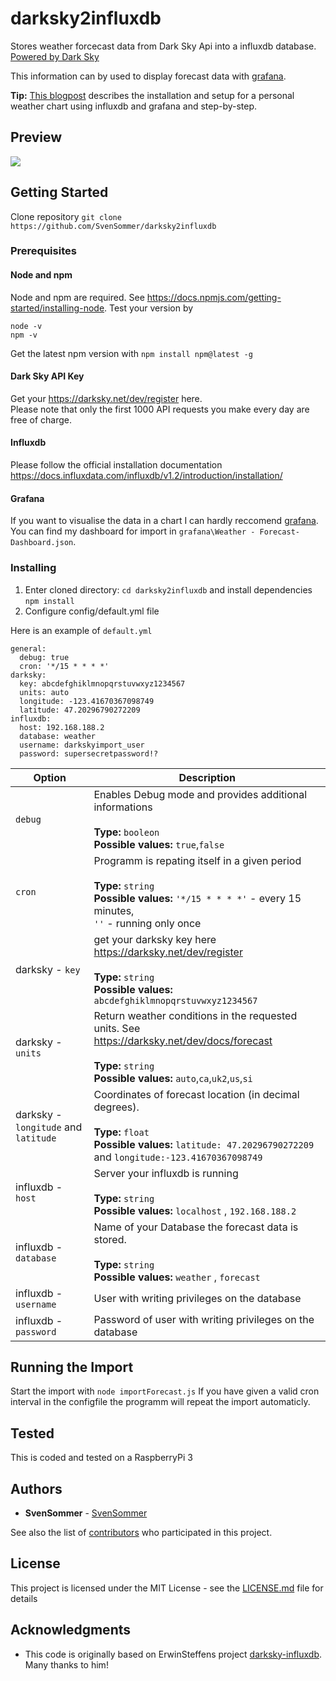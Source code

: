 # darksky2influxdb
Stores weather forcecast data from Dark Sky Api into a influxdb database.
<br>[Powered by Dark Sky](https://darksky.net/poweredby/)

This information can by used to display forecast data with [grafana](https://grafana.com/).

<b>Tip:</b> [This blogpost](http://www.robstechlog.com/2017/06/30/personal-weather-chart-module/) describes the installation and setup for a personal weather chart using influxdb and grafana and step-by-step.

## Preview

![](https://github.com/SvenSommer/darksky2influxdb/blob/master/forecast_preview.png?raw=true)


## Getting Started

Clone repository `git clone https://github.com/SvenSommer/darksky2influxdb`

### Prerequisites

#### Node and npm
Node and npm are required. See https://docs.npmjs.com/getting-started/installing-node.
Test your version by
```
node -v
npm -v
```
Get the latest npm version with `npm install npm@latest -g`

#### Dark Sky API Key

Get your https://darksky.net/dev/register here.
<br>Please note that only the first 1000 API requests you make every day are free of charge.

#### Influxdb
Please follow the official installation documentation https://docs.influxdata.com/influxdb/v1.2/introduction/installation/

#### Grafana
If you want to visualise the data in a chart I can hardly reccomend [grafana](https://grafana.com/). <br> You can find my dashboard for import in `grafana\Weather - Forecast-Dashboard.json`.

### Installing

1. Enter cloned directory: `cd darksky2influxdb` and install dependencies `npm install`
2. Configure config/default.yml file

Here is an example of `default.yml`
```
general:
  debug: true
  cron: '*/15 * * * *'
darksky:
  key: abcdefghiklmnopqrstuvwxyz1234567
  units: auto
  longitude: -123.41670367098749
  latitude: 47.20296790272209
influxdb:
  host: 192.168.188.2
  database: weather
  username: darkskyimport_user
  password: supersecretpassword!?
```

|Option|Description|
|---|---|
|`debug`|Enables Debug mode and provides additional informations <br><br>**Type:** `booleon`<br>**Possible values:** `true`,`false`|
|`cron`|Programm is repating itself in a given period<br><br>**Type:** `string`<br>**Possible values:** `'*/15 * * * *'` - every 15 minutes,<br>`''` - running only once|
|darksky - `key`|get your darksky key here https://darksky.net/dev/register<br><br>**Type:** `string`<br>**Possible values:** `abcdefghiklmnopqrstuvwxyz1234567` |
|darksky - `units`|Return weather conditions in the requested units. See https://darksky.net/dev/docs/forecast<br><br>**Type:** `string`<br>**Possible values:** `auto`,`ca`,`uk2`,`us`,`si` |
|darksky - `longitude` and `latitude `|Coordinates of forecast location (in decimal degrees).<br><br>**Type:** `float`<br>**Possible values:** `latitude: 47.20296790272209` and `longitude:-123.41670367098749` |
|influxdb - `host`|Server your influxdb is running <br><br>**Type:** `string`<br>**Possible values:** `localhost` , `192.168.188.2` |
|influxdb - `database`|Name of your Database the forecast data is stored. <br><br>**Type:** `string`<br>**Possible values:** `weather` , `forecast`|
|influxdb - `username`|User with writing privileges on the database|
|influxdb - `password`|Password of user with writing privileges on the database|



## Running the Import

Start the import with `node importForecast.js` If you have given a valid cron interval in the configfile the programm will repeat the import automaticly.

## Tested

This is coded and tested on a RaspberryPi 3

## Authors

* **SvenSommer** - [SvenSommer](https://github.com/SvenSommer/)

See also the list of [contributors](https://github.com/your/project/contributors) who participated in this project.

## License

This project is licensed under the MIT License - see the [LICENSE.md](LICENSE.md) file for details

## Acknowledgments

* This code is originally based on ErwinSteffens project [darksky-influxdb](https://github.com/ErwinSteffens/darksky-influxdb). Many thanks to him!
